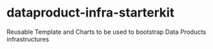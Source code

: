 # dataproduct-infra-starterkit
Reusable Template and Charts to be used to bootstrap Data Products infrastructures
